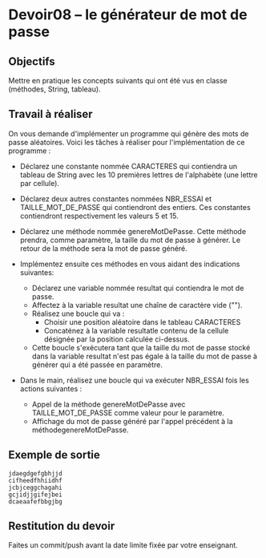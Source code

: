 # Devoir08 – le générateur de mot de passe
## Objectifs
Mettre en pratique les concepts suivants qui ont été vus en classe (méthodes, String, tableau).

## Travail à réaliser
On vous demande d'implémenter un programme qui génère des mots de passe aléatoires. Voici les tâches à réaliser pour l'implémentation de ce programme :

- Déclarez une  constante  nommée CARACTERES qui  contiendra un  tableau de  String  avec  les 10 premières lettres de l'alphabète (une lettre par cellule).
- Déclarez  deux  autres  constantes  nommées NBR_ESSAI et TAILLE_MOT_DE_PASSE qui  contiendront  des entiers. Ces constantes contiendront respectivement les valeurs 5 et 15.
- Déclarez une méthode nommée genereMotDePasse. Cette méthode prendra, comme paramètre, la taille du mot de passe à générer. Le retour de la méthode sera la mot de passe généré.
- Implémentez ensuite ces méthodes en vous aidant des indications suivantes:
  * Déclarez une variable nommée resultat qui contiendra le mot de passe.
  * Affectez à la variable resultat une chaîne de caractère vide ("").
  * Réalisez une boucle qui va :
    * Choisir une position aléatoire dans le tableau CARACTERES
    * Concaténez à la variable resultatle contenu de la cellule désignée par la position calculée ci-dessus.
  * Cette boucle s'exécutera tant que la taille du mot de passe stocké dans la variable resultat n'est pas égale à la taille du mot de passe à générer qui a été passée en paramètre.

- Dans le main, réalisez une boucle qui va exécuter NBR_ESSAI fois les actions suivantes : 
  * Appel de la méthode genereMotDePasse avec TAILLE_MOT_DE_PASSE comme valeur pour le paramètre.
  * Affichage du mot de passe généré par l'appel précédent à la méthodegenereMotDePasse.

## Exemple de sortie
```
jdaegdgefgbhjjd 
cifheedfhhiidhf 
jcbjceggchagahi 
gcjidjjgifejbei 
dcaeaafefbbgjbg 
```

## Restitution du devoir
Faites un commit/push avant la date limite fixée par votre enseignant.
